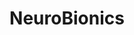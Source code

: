 ---
layout: startup_page
title: "NeuroBionics"
id: "neurobionics.io"
permalink: "/neurobionicsneurobionics.io04082025/"
website: "https://neurobionics.io/"
funding_round: "Seed"
funding_amount: "$5M"
investors: "Dolby Family Ventures, Future Ventures, GreyMatter Capital"
about: "NeuroBionics is developing minimally invasive neuromodulation therapy using bioelectric fibers delivered through blood vessels. Their technology aims to treat neurological conditions like depression, epilepsy, and Parkinson's disease, offering a less invasive alternative to traditional deep brain stimulation. The company's unique value proposition lies in its use of carbon nanotubes for longer-lasting, safer, and MRI-compatible electrodes."
markets: "Biotechnology, MedTech, Neurotechnology, Other Devices and Supplies, Other Healthcare Technology Systems, Therapeutic Devices"
hq: "Somerville, Massachusetts, United States"
founded_year: "2023"
linkedin: "https://www.linkedin.com/company/neurobionics"
twitter: ""
instagram: ""
facebook: ""
crunchbase: "https://www.crunchbase.com/organization/neurobionics"
pitchbook: "https://pitchbook.com/profiles/company/542235-16"

# SEO Optimization
meta_title: "NeuroBionics - Seed Funding ($5M)"
meta_description: "NeuroBionics, NeuroBionics is developing minimally invasive neuromodulation therapy using bioelectric fibers delivered through blood vessels. Their technology aims ..."
meta_keywords: "NeuroBionics, Biotechnology, MedTech, Neurotechnology, Other Devices and Supplies, Other Healthcare Technology Systems, Therapeutic Devices, Seed funding"
canonical_url: "https://pkprojectstartups.github.io/projectstartups.com/neurobionicsneurobionics.io04082025/"
---